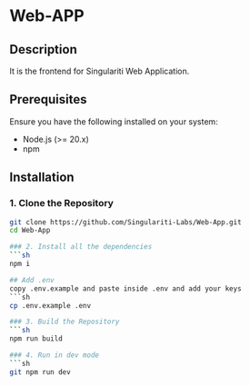 # Web-APP

## Description
It is the frontend for Singulariti Web Application.

## Prerequisites
Ensure you have the following installed on your system:
- Node.js (>= 20.x)
- npm

## Installation

### 1. Clone the Repository
```sh
git clone https://github.com/Singulariti-Labs/Web-App.git
cd Web-App

### 2. Install all the dependencies
```sh
npm i

## Add .env
copy .env.example and paste inside .env and add your keys
```sh
cp .env.example .env

### 3. Build the Repository
```sh
npm run build

### 4. Run in dev mode
```sh
git npm run dev
